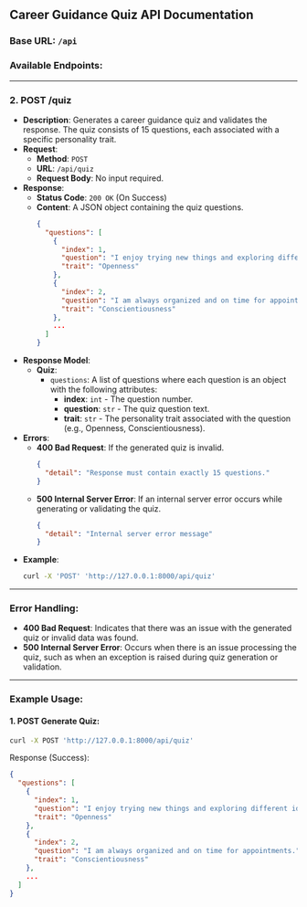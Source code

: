 ## **Career Guidance Quiz API Documentation**

### **Base URL**: `/api`

### **Available Endpoints**:

---

### 2. **POST /quiz**
   - **Description**: 
     Generates a career guidance quiz and validates the response. The quiz consists of 15 questions, each associated with a specific personality trait.
   - **Request**:
     - **Method**: `POST`
     - **URL**: `/api/quiz`
     - **Request Body**: No input required.
   - **Response**:
     - **Status Code**: `200 OK` (On Success)
     - **Content**: A JSON object containing the quiz questions.
       ```json
       {
         "questions": [
           {
             "index": 1,
             "question": "I enjoy trying new things and exploring different ideas.",
             "trait": "Openness"
           },
           {
             "index": 2,
             "question": "I am always organized and on time for appointments.",
             "trait": "Conscientiousness"
           },
           ...
         ]
       }
       ```
   - **Response Model**: 
     - **Quiz**:
       - `questions`: A list of questions where each question is an object with the following attributes:
         - **index**: `int` - The question number.
         - **question**: `str` - The quiz question text.
         - **trait**: `str` - The personality trait associated with the question (e.g., Openness, Conscientiousness).
   - **Errors**:
     - **400 Bad Request**: If the generated quiz is invalid.
       ```json
       {
         "detail": "Response must contain exactly 15 questions."
       }
       ```
     - **500 Internal Server Error**: If an internal server error occurs while generating or validating the quiz.
       ```json
       {
         "detail": "Internal server error message"
       }
       ```
   - **Example**:
     ```bash
     curl -X 'POST' 'http://127.0.0.1:8000/api/quiz'
     ```

---

### **Error Handling**:

- **400 Bad Request**: Indicates that there was an issue with the generated quiz or invalid data was found.
- **500 Internal Server Error**: Occurs when there is an issue processing the quiz, such as when an exception is raised during quiz generation or validation.

---

### **Example Usage**:

#### 1. **POST Generate Quiz**:
```bash
curl -X POST 'http://127.0.0.1:8000/api/quiz'
```
Response (Success):
```json
{
  "questions": [
    {
      "index": 1,
      "question": "I enjoy trying new things and exploring different ideas.",
      "trait": "Openness"
    },
    {
      "index": 2,
      "question": "I am always organized and on time for appointments.",
      "trait": "Conscientiousness"
    },
    ...
  ]
}
```
